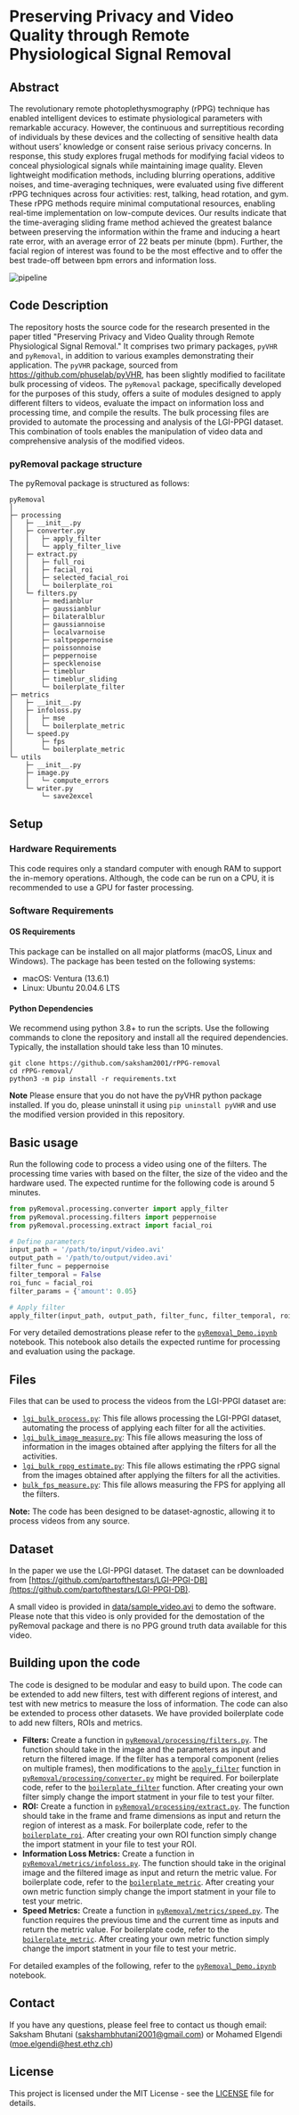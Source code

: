 # Preserving Privacy and Video Quality through Remote Physiological Signal Removal

## Abstract
The revolutionary remote photoplethysmography (rPPG) technique has enabled intelligent devices to estimate physiological parameters with remarkable accuracy. However, the continuous and surreptitious recording of individuals by these devices and the collecting of sensitive health data without users’ knowledge or consent raise serious privacy concerns. In response, this study explores frugal methods for modifying facial videos to conceal physiological signals while maintaining image quality. Eleven lightweight modification methods, including blurring operations, additive noises, and time-averaging techniques, were evaluated using five different rPPG techniques across four activities: rest, talking, head rotation, and gym. These rPPG methods require minimal computational resources, enabling real-time implementation on low-compute devices. Our results indicate that the time-averaging sliding frame method achieved the greatest balance between preserving the information within the frame and inducing a heart rate error, with an average error of 22 beats per minute (bpm). Further, the facial region of interest was found to be the most effective and to offer the best trade-off between bpm errors and information loss.

![pipeline](figures/modification_pipeline.png)

## Code Description
The repository hosts the source code for the research presented in the paper titled "Preserving Privacy and Video Quality through Remote Physiological Signal Removal." It comprises two primary packages, `pyVHR` and `pyRemoval`, in addition to various examples demonstrating their application. The `pyVHR` package, sourced from https://github.com/phuselab/pyVHR, has been slightly modified to facilitate bulk processing of videos. The `pyRemoval` package, specifically developed for the purposes of this study, offers a suite of modules designed to apply different filters to videos, evaluate the impact on information loss and processing time, and compile the results. The bulk processing files are provided to automate the processing and analysis of the LGI-PPGI dataset. This combination of tools enables the manipulation of video data and comprehensive analysis of the modified videos.

### pyRemoval package structure
The pyRemoval package is structured as follows:
```
pyRemoval
│
├─ processing
│   ├─ __init__.py
│   ├─ converter.py
│   │   ├─ apply_filter
│   │   └─ apply_filter_live
│   ├─ extract.py
│   │   ├─ full_roi
│   │   ├─ facial_roi
│   │   ├─ selected_facial_roi
│   │   └─ boilerplate_roi
│   └─ filters.py
│       ├─ medianblur
│       ├─ gaussianblur
│       ├─ bilateralblur
│       ├─ gaussiannoise
│       ├─ localvarnoise
│       ├─ saltpeppernoise
│       ├─ poissonnoise
│       ├─ peppernoise
│       ├─ specklenoise
│       ├─ timeblur
│       ├─ timeblur_sliding
│       └─ boilerplate_filter
├─ metrics
│   ├─ __init__.py
│   ├─ infoloss.py
│   │   ├─ mse
│   │   └─ boilerplate_metric
│   └─ speed.py
│       ├─ fps
│       └─ boilerplate_metric
└─ utils
    ├─ __init__.py
    ├─ image.py
    │   └─ compute_errors
    └─ writer.py
        └─ save2excel

```

## Setup
### Hardware Requirements
This code requires only a standard computer with enough RAM to support the in-memory operations. Although, the code can be run on a CPU, it is recommended to use a GPU for faster processing.

### Software Requirements
#### OS Requirements

This package can be installed on all major platforms (macOS, Linux and Windows). The package has been tested on the following systems:

* macOS: Ventura (13.6.1)
* Linux: Ubuntu 20.04.6 LTS

#### Python Dependencies
We recommend using python 3.8+ to run the scripts. Use the following commands to clone the repository and install all the required dependencies. Typically, the installation should take less than 10 minutes.
```Shell
git clone https://github.com/saksham2001/rPPG-removal
cd rPPG-removal/
python3 -m pip install -r requirements.txt
```
**Note** Please ensure that you do not have the pyVHR python package installed. If you do, please uninstall it using `pip uninstall pyVHR` and use the modified version provided in this repository.

## Basic usage
Run the following code to process a video using one of the filters. The processing time varies with based on the filter, the size of the video and the hardware used. The expected runtime for the following code is around 5 minutes.
```python
from pyRemoval.processing.converter import apply_filter
from pyRemoval.processing.filters import peppernoise
from pyRemoval.processing.extract import facial_roi

# Define parameters
input_path = '/path/to/input/video.avi'
output_path = '/path/to/output/video.avi'
filter_func = peppernoise
filter_temporal = False
roi_func = facial_roi
filter_params = {'amount': 0.05}

# Apply filter
apply_filter(input_path, output_path, filter_func, filter_temporal, roi_func, filter_params)
```
For very detailed demostrations please refer to the [`pyRemoval_Demo.ipynb`](https://github.com/saksham2001/rPPG-removal/blob/main/pyRemoval_Demo.ipynb) notebook. This notebook also details the expected runtime for processing and evaluation using the package.

## Files
Files that can be used to process the videos from the LGI-PPGI dataset are:
* [`lgi_bulk_process.py`](https://github.com/saksham2001/rPPG-removal/blob/main/lgi_bulk_process.py): This file allows processing the LGI-PPGI dataset, automating the process of applying each filter for all the activities.
* [`lgi_bulk_image_measure.py`](https://github.com/saksham2001/rPPG-removal/blob/main/lgi_bulk_image_measure.py): This file allows measuring the loss of information in the images obtained after applying the filters for all the activities.
* [`lgi_bulk_rppg_estimate.py`](https://github.com/saksham2001/rPPG-removal/blob/main/lgi_bulk_rppg_estimate.py): This file allows estimating the rPPG signal from the images obtained after applying the filters for all the activities.
* [`bulk_fps_measure.py`](https://github.com/saksham2001/rPPG-removal/blob/main/bulk_fps_measure.py): This file allows measuring the FPS for applying all the filters.

**Note:** The code has been designed to be dataset-agnostic, allowing it to process videos from any source.

## Dataset
In the paper we use the LGI-PPGI dataset. The dataset can be downloaded from [https://github.com/partofthestars/LGI-PPGI-DB](https://github.com/partofthestars/LGI-PPGI-DB). 

A small video is provided in [data/sample_video.avi](https://github.com/saksham2001/rPPG-removal/data/sample_video.avi) to demo the software. Please note that this video is only provided for the demostation of the pyRemoval package and there is no PPG ground truth data available for this video.

## Building upon the code
The code is designed to be modular and easy to build upon. The code can be extended to add new filters, test with different regions of interest, and test with new metrics to measure the loss of information. The code can also be extended to process other datasets. We have provided boilerplate code to add new filters, ROIs and metrics.

* **Filters:** Create a function in [`pyRemoval/processing/filters.py`](https://github.com/saksham2001/rPPG-removal/blob/main/pyRemoval/processing/filters.py). The function should take in the image and the parameters as input and return the filtered image. If the filter has a temporal component (relies on multiple frames), then modifications to the [`apply_filter`](https://github.com/saksham2001/rPPG-removal/blob/0a089341738981ceaa76a0e8074f39a049d411fd/pyRemoval/processing/converter.py#L11) function in [`pyRemoval/processing/converter.py`](https://github.com/saksham2001/rPPG-removal/blob/main/pyRemoval/processing/converter.py#L11) might be required. For boilerplate code, refer to the [`boilerplate_filter`](https://github.com/saksham2001/rPPG-removal/blob/e7e4e0fff578a3d6072bda3198f6c1049d18ad89/pyRemoval/processing/filters.py#L287) function. After creating your own filter simply change the import statment in your file to test your filter.
* **ROI:** Create a function in [`pyRemoval/processing/extract.py`](https://github.com/saksham2001/rPPG-removal/blob/main/pyRemoval/processing/extract.py). The function should take in the frame and frame dimensions as input and return the region of interest as a mask. For boilerplate code, refer to the [`boilerplate_roi`](https://github.com/saksham2001/rPPG-removal/blob/e7e4e0fff578a3d6072bda3198f6c1049d18ad89/pyRemoval/processing/extract.py#L130). After creating your own ROI function simply change the import statment in your file to test your ROI.
* **Information Loss Metrics:** Create a function in [`pyRemoval/metrics/infoloss.py`](https://github.com/saksham2001/rPPG-removal/blob/main/pyRemoval/metrics/infoloss.py). The function should take in the original image and the filtered image as input and return the metric value. For boilerplate code, refer to the [`boilerplate_metric`](https://github.com/saksham2001/rPPG-removal/blob/e7e4e0fff578a3d6072bda3198f6c1049d18ad89/pyRemoval/metrics/infoloss.py#L27). After creating your own metric function simply change the import statment in your file to test your metric.
* **Speed Metrics:** Create a function in [`pyRemoval/metrics/speed.py`](https://github.com/saksham2001/rPPG-removal/blob/main/pyRemoval/metrics/speed.py). The function requires the previous time and the current time as inputs and return the metric value. For boilerplate code, refer to the [`boilerplate_metric`](https://github.com/saksham2001/rPPG-removal/blob/e7e4e0fff578a3d6072bda3198f6c1049d18ad89/pyRemoval/metrics/speed.py#L26). After creating your own metric function simply change the import statment in your file to test your metric.

For detailed examples of the following, refer to the [`pyRemoval_Demo.ipynb`](https://github.com/saksham2001/rPPG-removal/blob/main/pyRemoval_Demo.ipynb) notebook.

<!-- ## Citation
If you use any of the data or resources provided on this page in any of your publications we ask you to cite the following work.
```add citation here``` -->

## Contact
If you have any questions, please feel free to contact us though email: Saksham Bhutani (sakshambhutani2001@gmail.com) or Mohamed Elgendi (moe.elgendi@hest.ethz.ch)

## License
This project is licensed under the MIT License - see the [LICENSE](https://github.com/saksham2001/rPPG-removal/blob/main/LICENSE) file for details.


